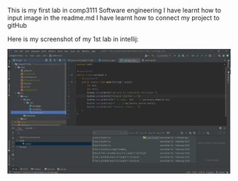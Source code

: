 This is my first lab in comp3111 Software engineering
I have learnt how to input image in the readme.md
I have learnt how to connect my project to gitHub


Here is my screenshot of my 1st lab in intellij:

![alt text](https://github.com/ansonchan132/Comp3111LEx/blob/master/src/main/java/Lab1/comp3111lab1.png)